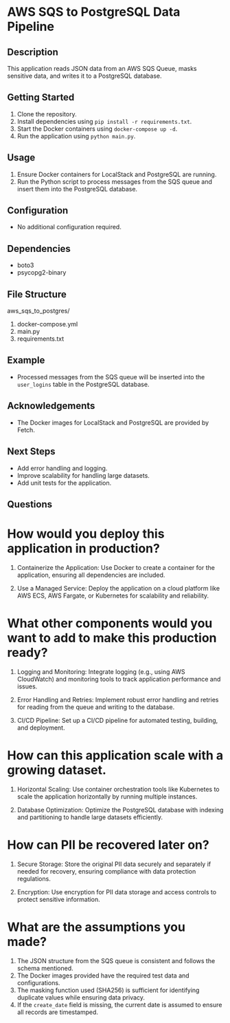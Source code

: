 # AWS SQS to PostgreSQL Data Pipeline

## Description

This application reads JSON data from an AWS SQS Queue, masks sensitive data, and writes it to a PostgreSQL database.

## Getting Started

1. Clone the repository.
2. Install dependencies using `pip install -r requirements.txt`.
3. Start the Docker containers using `docker-compose up -d`.
4. Run the application using `python main.py`.

## Usage

1. Ensure Docker containers for LocalStack and PostgreSQL are running.
2. Run the Python script to process messages from the SQS queue and insert them into the PostgreSQL database.

## Configuration

- No additional configuration required.

## Dependencies

- boto3
- psycopg2-binary

## File Structure

aws_sqs_to_postgres/
1. docker-compose.yml
2. main.py
3. requirements.txt


## Example

- Processed messages from the SQS queue will be inserted into the `user_logins` table in the PostgreSQL database.


## Acknowledgements

- The Docker images for LocalStack and PostgreSQL are provided by Fetch.

## Next Steps

- Add error handling and logging.
- Improve scalability for handling large datasets.
- Add unit tests for the application.

## Questions 

# How would you deploy this application in production?
1. Containerize the Application:
Use Docker to create a container for the application, ensuring all dependencies are included.

2. Use a Managed Service:
Deploy the application on a cloud platform like AWS ECS, AWS Fargate, or Kubernetes for scalability and reliability.

# What other components would you want to add to make this production ready?
1. Logging and Monitoring:
Integrate logging (e.g., using AWS CloudWatch) and monitoring tools to track application performance and issues.

2. Error Handling and Retries:
Implement robust error handling and retries for reading from the queue and writing to the database.

3. CI/CD Pipeline:
Set up a CI/CD pipeline for automated testing, building, and deployment.

# How can this application scale with a growing dataset.
1. Horizontal Scaling:
Use container orchestration tools like Kubernetes to scale the application horizontally by running multiple instances.

2. Database Optimization:
Optimize the PostgreSQL database with indexing and partitioning to handle large datasets efficiently.

# How can PII be recovered later on?
1. Secure Storage:
Store the original PII data securely and separately if needed for recovery, ensuring compliance with data protection regulations.

2. Encryption:
Use encryption for PII data storage and access controls to protect sensitive information.

# What are the assumptions you made?
1. The JSON structure from the SQS queue is consistent and follows the schema mentioned.
2. The Docker images provided have the required test data and configurations.
3. The masking function used (SHA256) is sufficient for identifying duplicate values while ensuring data privacy.
4. If the `create_date` field is missing, the current date is assumed to ensure all records are timestamped.

